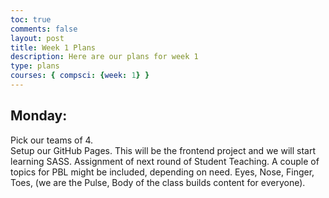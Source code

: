 ```yaml
---
toc: true
comments: false
layout: post
title: Week 1 Plans
description: Here are our plans for week 1
type: plans
courses: { compsci: {week: 1} }
---
```

## Monday: 
Pick our teams of 4.  
Setup our GitHub Pages. This will be the frontend project and we will start learning SASS. Assignment of next round of Student Teaching. A couple of topics for PBL might be included, depending on need.  Eyes, Nose, Finger, Toes, (we are the Pulse, Body of the class builds content for everyone).